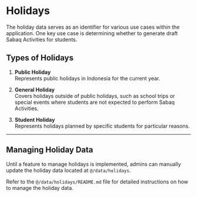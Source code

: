 # Holidays

The holiday data serves as an identifier for various use cases within the application. One key use case is determining whether to generate draft Sabaq Activities for students.

## Types of Holidays

1. **Public Holiday**  
   Represents public holidays in Indonesia for the current year.

2. **General Holiday**  
   Covers holidays outside of public holidays, such as school trips or special events where students are not expected to perform Sabaq Activities.

3. **Student Holiday**  
   Represents holidays planned by specific students for particular reasons.

---

## Managing Holiday Data

Until a feature to manage holidays is implemented, admins can manually update the holiday data located at `@/data/holidays`.

Refer to the `@/data/holidays/README.md` file for detailed instructions on how to manage the holiday data.
